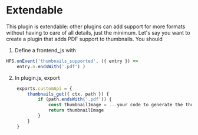 # Extendable

This plugin is extendable: other plugins can add support for more formats without having to care of all details,
just the minimum.
Let's say you want to create a plugin that adds PDF support to thumbnails. You should

1. Define a frontend_js with
```js
HFS.onEvent('thumbnails_supported', ({ entry }) =>
    entry.n.endsWith('.pdf') )
```

2. In plugin.js, export
```js
    exports.customApi = {
        thumbnails_get({ ctx, path }) {
            if (path.endsWith('.pdf')) {
                const thumbnailImage = ...your code to generate the thumbnail
                return thumbnailImage
            }
        }
    }
```

